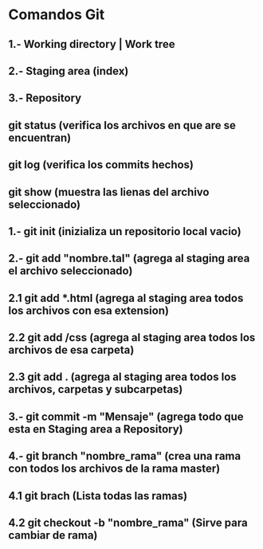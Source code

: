  # Comandos Git

 ## 1.- Working directory | Work tree
 ## 2.- Staging area (index)
 ## 3.- Repository

## git status (verifica los archivos en que are se encuentran)
## git log (verifica los commits hechos)
## git show (muestra las lienas del archivo seleccionado)

## 1.- git init (inizializa un repositorio local vacio)
## 2.- git add "nombre.tal" (agrega al staging area el archivo seleccionado)
## 2.1 git add *.html (agrega al staging area todos los archivos con esa extension)
## 2.2 git add /css (agrega al staging area todos los archivos de esa carpeta)
## 2.3 git add . (agrega al staging area todos los archivos, carpetas y subcarpetas)

## 3.- git commit -m "Mensaje" (agrega todo que esta en Staging area a Repository)

## 4.- git branch "nombre_rama" (crea una rama con todos los archivos de la rama master)
## 4.1 git brach (Lista todas las ramas)
## 4.2 git checkout -b "nombre_rama" (Sirve para cambiar de rama)